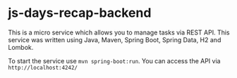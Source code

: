 # js-days-recap-backend

This is a micro service which allows you to manage tasks via REST API. This service was written using Java, Maven, Spring Boot, Spring Data, H2 and Lombok.

To start the service use `mvn spring-boot:run`. You can access the API via `http://localhost:4242/`
